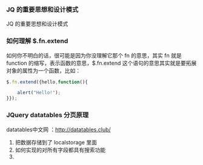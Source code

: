 ### JQ 的重要思想和设计模式

JQ 的重要思想和设计模式


### 如何理解 $.fn.extend
如何你不明白的话，很可能是因为你没理解它那个 fn 的意思，其实 fn 就是 function 的缩写，表示函数的意思，$.fn.extend 这个语句的意思其实就是要拓展对象的属性为一个函数，比如：
```js
$.fn.extend({hello,function(){

    alert("Hello!");
}});

```

### JQuery datatables 分页原理

datatables中文网 ：http://datatables.club/

1. 把数据存储到了 localstorage 里面
2. 如何实现的对所有字段都具有搜索功能
3. 




